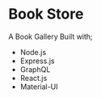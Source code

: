 # Book Store

 A Book Gallery Built with;
- Node.js 
- Express.js
- GraphQL 
- React.js 
- Material-UI
